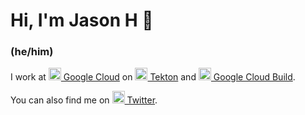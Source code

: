 # Hi, I'm Jason H 👋

### (he/him)

I work at [<img src="cloud.png" alt="Google Cloud" width="20" height="20"/> Google Cloud](https://cloud.google.com) on
[<img src="tekton.png" alt="Tekton" width="20" height="20"/> Tekton](https://tekton.dev)
and
[<img src="gcb.png" alt="Google Cloud Build" width="20" height="20" /> Google Cloud Build](https://cloud.google.com/cloud-build).

You can also find me on
[<img src="twitter.png" alt="Twitter" width="20" height="20"/> Twitter](https://twitter.com/imjasonh).
